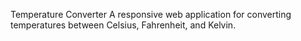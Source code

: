 Temperature Converter
A responsive web application for converting temperatures between Celsius, Fahrenheit, and Kelvin.

